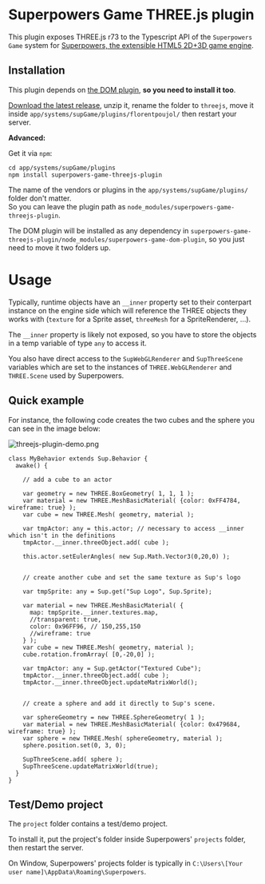 # Superpowers Game THREE.js plugin

This plugin exposes THREE.js r73 to the Typescript API of the `Superpowers Game` system for [Superpowers, the extensible HTML5 2D+3D game engine](http://superpowers-html5.com). 

## Installation

This plugin depends on [the DOM plugin](https://github.com/florentpoujol/superpowers-game-dom-plugin), __so you need to install it too__.

[Download the latest release](https://github.com/florentpoujol/superpowers-game-threejs-plugin/releases), unzip it, rename the folder to `threejs`, move it inside `app/systems/supGame/plugins/florentpoujol/` then restart your server.

__Advanced:__

Get it via `npm`:

    cd app/systems/supGame/plugins
    npm install superpowers-game-threejs-plugin

The name of the vendors or plugins in the `app/systems/supGame/plugins/` folder don't matter.  
So you can leave the plugin path as `node_modules/superpowers-game-threejs-plugin`.

The DOM plugin will be installed as any dependency in `superpowers-game-threejs-plugin/node_modules/superpowers-game-dom-plugin`, so you just need to move it two folders up.

# Usage

Typically, runtime objects have an `__inner` property set to their conterpart instance on the engine side which will reference the THREE objects they works with (`texture` for a Sprite asset, `threeMesh` for a SpriteRenderer, ...).  

The `__inner` property is likely not exposed, so you have to store the objects in a temp variable of type `any` to access it.

You also have direct access to the `SupWebGLRenderer` and `SupThreeScene` variables which are set to the instances of `THREE.WebGLRenderer` and `THREE.Scene` used by Superpowers.

## Quick example

For instance, the following code creates the two cubes and the sphere you can see in the image below:

![threejs-plugin-demo.png](https://dl.dropboxusercontent.com/u/51314747/superpowers/threejs-plugin-demo.png)

    class MyBehavior extends Sup.Behavior {
      awake() {
        
        // add a cube to an actor
    
        var geometry = new THREE.BoxGeometry( 1, 1, 1 );
        var material = new THREE.MeshBasicMaterial( {color: 0xFF4784, wireframe: true} );
        var cube = new THREE.Mesh( geometry, material );
        
        var tmpActor: any = this.actor; // necessary to access __inner which isn't in the definitions
        tmpActor.__inner.threeObject.add( cube );
        
        this.actor.setEulerAngles( new Sup.Math.Vector3(0,20,0) );
        
        
        // create another cube and set the same texture as Sup's logo
      
        var tmpSprite: any = Sup.get("Sup Logo", Sup.Sprite);

        var material = new THREE.MeshBasicMaterial( {
          map: tmpSprite.__inner.textures.map,
          //transparent: true,
          color: 0x96FF96, // 150,255,150
          //wireframe: true
        } );
        var cube = new THREE.Mesh( geometry, material );
        cube.rotation.fromArray( [0,-20,0] );
        
        var tmpActor: any = Sup.getActor("Textured Cube");
        tmpActor.__inner.threeObject.add( cube );
        tmpActor.__inner.threeObject.updateMatrixWorld();
        
        
        // create a sphere and add it directly to Sup's scene.
        
        var sphereGeometry = new THREE.SphereGeometry( 1 );
        var material = new THREE.MeshBasicMaterial( {color: 0x479684, wireframe: true} );
        var sphere = new THREE.Mesh( sphereGeometry, material );
        sphere.position.set(0, 3, 0);
        
        SupThreeScene.add( sphere );
        SupThreeScene.updateMatrixWorld(true);
      }
    }


## Test/Demo project

The `project` folder contains a test/demo project.  

To install it, put the project's folder inside Superpowers' `projects` folder, then restart the server.

On Window, Superpowers' projects folder is typically in `C:\Users\[Your user name]\AppData\Roaming\Superpowers`.
